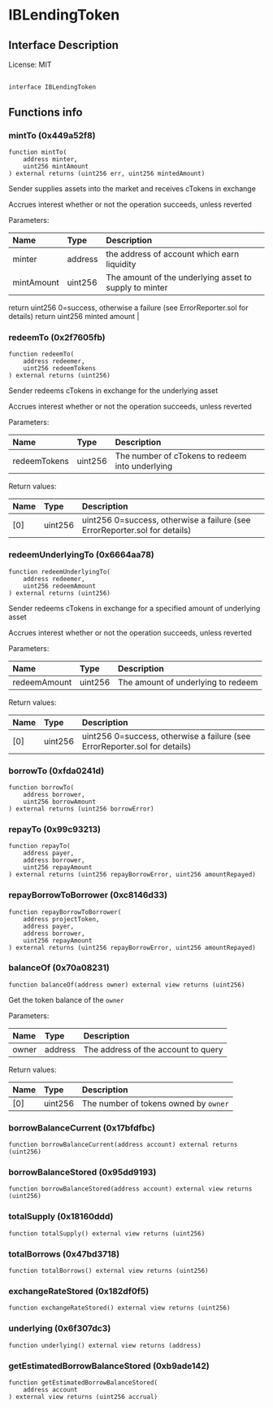 # IBLendingToken

## Interface Description


License: MIT

## 

```solidity
interface IBLendingToken
```


## Functions info

### mintTo (0x449a52f8)

```solidity
function mintTo(
    address minter,
    uint256 mintAmount
) external returns (uint256 err, uint256 mintedAmount)
```

Sender supplies assets into the market and receives cTokens in exchange

Accrues interest whether or not the operation succeeds, unless reverted


Parameters:

| Name       | Type    | Description                                                                                                                                                             |
| :--------- | :------ | :---------------------------------------------------------------------------------------------------------------------------------------------------------------------- |
| minter     | address | the address of account which earn liquidity                                                                                                                             |
| mintAmount | uint256 | The amount of the underlying asset to supply to minter
 return uint256 0=success, otherwise a failure (see ErrorReporter.sol for details)
 return uint256 minted amount |

### redeemTo (0x2f7605fb)

```solidity
function redeemTo(
    address redeemer,
    uint256 redeemTokens
) external returns (uint256)
```

Sender redeems cTokens in exchange for the underlying asset

Accrues interest whether or not the operation succeeds, unless reverted


Parameters:

| Name         | Type    | Description                                       |
| :----------- | :------ | :------------------------------------------------ |
| redeemTokens | uint256 | The number of cTokens to redeem into underlying   |


Return values:

| Name | Type    | Description                                                                |
| :--- | :------ | :------------------------------------------------------------------------- |
| [0]  | uint256 | uint256 0=success, otherwise a failure (see ErrorReporter.sol for details) |

### redeemUnderlyingTo (0x6664aa78)

```solidity
function redeemUnderlyingTo(
    address redeemer,
    uint256 redeemAmount
) external returns (uint256)
```

Sender redeems cTokens in exchange for a specified amount of underlying asset

Accrues interest whether or not the operation succeeds, unless reverted


Parameters:

| Name         | Type    | Description                          |
| :----------- | :------ | :----------------------------------- |
| redeemAmount | uint256 | The amount of underlying to redeem   |


Return values:

| Name | Type    | Description                                                                |
| :--- | :------ | :------------------------------------------------------------------------- |
| [0]  | uint256 | uint256 0=success, otherwise a failure (see ErrorReporter.sol for details) |

### borrowTo (0xfda0241d)

```solidity
function borrowTo(
    address borrower,
    uint256 borrowAmount
) external returns (uint256 borrowError)
```


### repayTo (0x99c93213)

```solidity
function repayTo(
    address payer,
    address borrower,
    uint256 repayAmount
) external returns (uint256 repayBorrowError, uint256 amountRepayed)
```


### repayBorrowToBorrower (0xc8146d33)

```solidity
function repayBorrowToBorrower(
    address projectToken,
    address payer,
    address borrower,
    uint256 repayAmount
) external returns (uint256 repayBorrowError, uint256 amountRepayed)
```


### balanceOf (0x70a08231)

```solidity
function balanceOf(address owner) external view returns (uint256)
```

Get the token balance of the `owner`


Parameters:

| Name  | Type    | Description                           |
| :---- | :------ | :------------------------------------ |
| owner | address | The address of the account to query   |


Return values:

| Name | Type    | Description                           |
| :--- | :------ | :------------------------------------ |
| [0]  | uint256 | The number of tokens owned by `owner` |

### borrowBalanceCurrent (0x17bfdfbc)

```solidity
function borrowBalanceCurrent(address account) external returns (uint256)
```


### borrowBalanceStored (0x95dd9193)

```solidity
function borrowBalanceStored(address account) external view returns (uint256)
```


### totalSupply (0x18160ddd)

```solidity
function totalSupply() external view returns (uint256)
```


### totalBorrows (0x47bd3718)

```solidity
function totalBorrows() external view returns (uint256)
```


### exchangeRateStored (0x182df0f5)

```solidity
function exchangeRateStored() external view returns (uint256)
```


### underlying (0x6f307dc3)

```solidity
function underlying() external view returns (address)
```


### getEstimatedBorrowBalanceStored (0xb9ade142)

```solidity
function getEstimatedBorrowBalanceStored(
    address account
) external view returns (uint256 accrual)
```

